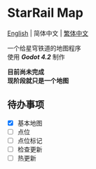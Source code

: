 # StarRail Map
[English](../README.md) | 简体中文 | [繁体中文](README_zh-tw.md)

一个给星穹铁道的地图程序  
使用 ***Godot 4.2*** 制作

**目前尚未完成**  
**现阶段就只是一个地图**

## 待办事项
- [x] 基本地图  
- [ ] 点位  
- [ ] 点位标记  
- [ ] 检查更新  
- [ ] 热更新  